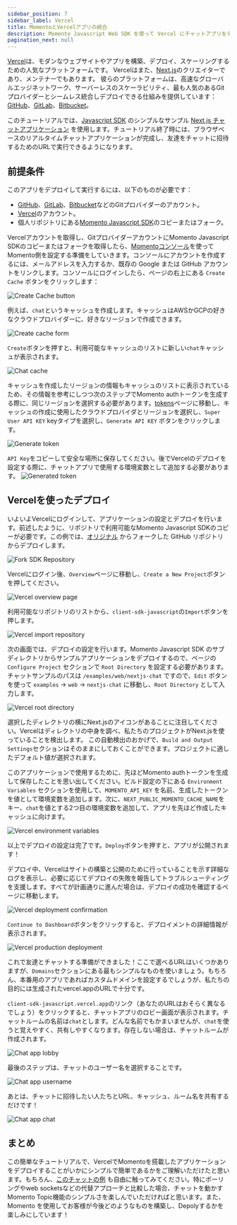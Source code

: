 ```yaml
---
sidebar_position: 7
sidebar_label: Vercel
title: MomentoとVercelアプリの統合
description: Momento Javascript Web SDK を使って Vercel にチャットアプリをデプロイする方法を学びます。
pagination_next: null
---
```


[Vercel](https://vercel.com/)は、モダンなウェブサイトやアプリを構築、デプロイ、スケーリングするための人気なプラットフォームです。
Vercelはまた、[Next.js](https://nextjs.org/)のクリエイターであり、メンテナーでもあります。
彼らのプラットフォームは、高速なグローバルエッジネットワーク、サーバーレスのスケーラビリティ、最も人気のあるGitプロバイダーとシームレス統合しデプロイできる仕組みを提供しています： [GitHub](https://github.com/)、[GitLab](https://gitlab.com)、[Bitbucket](https://bitbucket.org/)。

このチュートリアルでは、[Javascript SDK](https://github.com/momentohq/client-sdk-javascript) のシンプルなサンプル [Next.js チャットアプリケーション](https://github.com/momentohq/client-sdk-javascript/tree/main/examples/web/nextjs-chat) を使用します。チュートリアル終了時には、ブラウザベースのリアルタイムチャットアプリケーションが完成し、友達をチャットに招待するためのURLで実行できるようになります。

## 前提条件

このアプリをデプロイして実行するには、以下のものが必要です：

- [GitHub](https://github.com/)、[GitLab](https://gitlab.com)、[Bitbucket](https://bitbucket.org/)などのGitプロバイダーのアカウント。
- [Vercel](https://vercel.com/)のアカウント。
- 個人リポジトリにある[Momento Javascript SDK](https://github.com/momentohq/client-sdk-javascript)のコピーまたはフォーク。

Vercelアカウントを取得し、GitプロバイダーアカウントにMomento Javascript SDKのコピーまたはフォークを取得したら、[Momentoコンソール](https://console.gomomento.com)を使ってMomento側を設定する準備をしていきます。コンソールにアカウントを作成するには、メールアドレスを入力するか、既存の Google または GitHub アカウントをリンクします。コンソールにログインしたら、ページの右上にある `Create Cache` ボタンをクリックします：

![Create Cache button](/img/console-create-cache.png)

例えば、`chat`というキャッシュを作成します。キャッシュはAWSかGCPの好きなクラウドプロバイダーに、好きなリージョンで作成できます。

![Create cache form](/img/console-create-cache-form.png)

`Create`ボタンを押すと、利用可能なキャッシュのリストに新しい`chat`キャッシュが表示されます。

![Chat cache](/img/console-caches-chat.png)

キャッシュを作成したリージョンの情報もキャッシュのリストに表示されているため、その情報を参考にしつつ次のステップでMomento authトークンを生成する際に、同じリージョンを選択する必要があります。[tokens](https://console.gomomento.com/tokens)ページに移動し、キャッシュの作成に使用したクラウドプロバイダとリージョンを選択し、`Super User API KEY` keyタイプを選択し、`Generate API KEY` ボタンをクリックします。

![Generate token](/img/console-generate-api-key.png)

`API Key`をコピーして安全な場所に保存してください。後でVercelのデプロイを設定する際に、チャットアプリで使用する環境変数として追加する必要があります。
![Generated token](/img/console-api-key-result.png)

## Vercelを使ったデプロイ

いよいよVercelにログインして、アプリケーションの設定とデプロイを行います。前述したように、リポジトリで利用可能なMomento Javascript SDKのコピーが必要です。この例では、[オリジナル](https://github.com/momentohq/client-sdk-javascript) からフォークした GitHub リポジトリからデプロイします。

![Fork SDK Repository](/img/github-fork-js-sdk.png)

Vercelにログイン後、`Overview`ページに移動し、`Create a New Project`ボタンを押してください。

![Vercel overview page](/img/vercel-overview.png)

利用可能なリポジトリのリストから、`client-sdk-javascript`の`Import`ボタンを押します。

![Vercel import repository](/img/vercel-import-repository.png)

次の画面では、デプロイの設定を行います。Momento Javascript SDK のサブディレクトリからサンプルアプリケーションをデプロイするので、ページの `Configure Project` セクションで `Root Directory` を設定する必要があります。チャットサンプルのパスは `/examples/web/nextjs-chat` ですので、`Edit` ボタンを使って `examples` -> `web` -> `nextjs-chat` に移動し、`Root Directory` として入力します。

![Vercel root directory](/img/vercel-root-directory.png)

選択したディレクトリの横にNext.jsのアイコンがあることに注目してください。Vercelはディレクトリの中身を調べ、私たちのプロジェクトがNext.jsを使っていることを検出します。
この自動検出のおかげで、`Build and Output Settings`セクションはそのままにしておくことができます。プロジェクトに適したデフォルト値が選択されます。

このアプリケーションで使用するために、先ほどMomento authトークンを生成して保存したことを思い出してください。ビルド設定の下にある `Environment Variables` セクションを使用して、`MOMENTO_API_KEY` を名前、生成したトークンを値として環境変数を追加します。次に、`NEXT_PUBLIC_MOMENTO_CACHE_NAME`をキー、`chat`を値とする2つ目の環境変数を追加して、アプリを先ほど作成したキャッシュに向けます。

![Vercel environment variables](/img/vercel-environment-variables.png)

以上でデプロイの設定は完了です。`Deploy`ボタンを押すと、アプリが公開されます！

デプロイ中、Vercelはサイトの構築と公開のために行っていることを示す詳細なログを表示し、必要に応じてデプロイの失敗を報告してトラブルシューティングを支援します。すべてが計画通りに進んだ場合は、デプロイの成功を確認するページに移動します。

![Vercel deployment confirmation](/img/vercel-deployment-confirmation.png)

`Continue to Dashboard`ボタンをクリックすると、デプロイメントの詳細情報が表示されます。

![Vercel production deployment](/img/vercel-production-deployment.png)

これで友達とチャットする準備ができました！ここで選べるURLはいくつかありますが、`Domains`セクションにある最もシンプルなものを使いましょう。もちろん、本番用のアプリであればカスタムドメインを設定するでしょうが、私たちの目的には生成されたvercel.appのURLで十分です。

`client-sdk-javascript.vercel.app`のリンク（あなたのURLはおそらく異なるでしょう）をクリックすると、チャットアプリのロビー画面が表示されます。チャットルームの名前は`chat`とします。どんな名前でもかまいませんが、`chat`を使うと覚えやすく、共有しやすくなります。存在しない場合は、チャットルームが作成されます。

![Chat app lobby](/img/nextjs-chat-app-lobby.png)

最後のステップは、チャットのユーザー名を選択することです。

![Chat app username](/img/nextjs-chat-app-username.png)

あとは、チャットに招待したい人たちとURL、キャッシュ、ルーム名を共有するだけです！

![Chat app chat](/img/nextjs-chat-app-chat.png)

## まとめ

この簡単なチュートリアルで、VercelでMomentoを搭載したアプリケーションをデプロイすることがいかにシンプルで簡単であるかをご理解いただけたと思います。もちろん、[このチャットの例](https://github.com/momentohq/client-sdk-javascript/tree/main/examples/web/nextjs-chat) も自由に触ってみてください。特にポーリングやweb socketsなどの代替アプローチと比較した場合、チャットを動かすMomento Topic機能のシンプルさを楽しんでいただければと思います。また、Momento を使用してお客様が今後どのようなものを構築し、Depolyするかを楽しみにしています！
